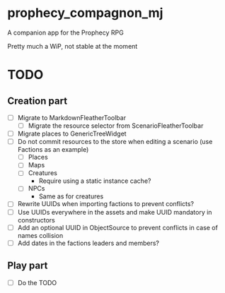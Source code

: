 # prophecy_compagnon_mj

A companion app for the Prophecy RPG

Pretty much a WiP, not stable at the moment

# TODO

## Creation part

- [ ] Migrate to MarkdownFleatherToolbar
  - [ ] Migrate the resource selector from ScenarioFleatherToolbar
- [ ] Migrate places to GenericTreeWidget
- [ ] Do not commit resources to the store when editing a scenario (use Factions as an example)
  - [ ] Places
  - [ ] Maps
  - [ ] Creatures
    - Require using a static instance cache?
  - [ ] NPCs
    - Same as for creatures
- [ ] Rewrite UUIDs when importing factions to prevent conflicts?
- [ ] Use UUIDs everywhere in the assets and make UUID mandatory in constructors
- [ ] Add an optional UUID in ObjectSource to prevent conflicts in case of names collision
- [ ] Add dates in the factions leaders and members?

## Play part

- [ ] Do the TODO